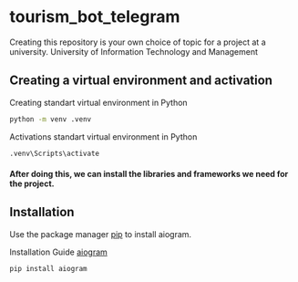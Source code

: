# tourism_bot_telegram
Creating this repository is your own choice of topic for a project at a university. University of Information Technology and Management

## Creating a virtual environment and activation 

Creating standart virtual environment in Python
```bash
python -m venv .venv
```

Activations standart virtual environment in Python
```bash
.venv\Scripts\activate
```

#### After doing this, we can install the libraries and frameworks we need for the project.

## Installation
Use the package manager [pip](https://pip.pypa.io/en/stable/) to install aiogram.

Installation Guide [aiogram](https://docs.aiogram.dev/en/latest/install.html)
```bash
pip install aiogram
```